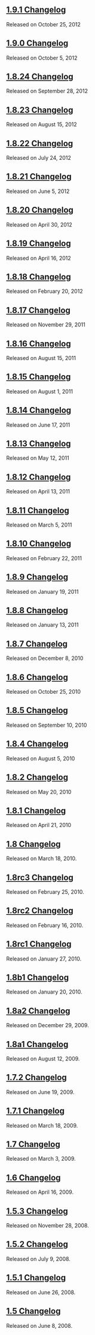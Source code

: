 <script>{
	"title": "jQuery UI Changelogs"
}</script>

## [1.9.1 Changelog](/changelog/1.9.1/)
Released on October 25, 2012

## [1.9.0 Changelog](/changelog/1.9.0/)
Released on October 5, 2012

## [1.8.24 Changelog](/changelog/1.8.24/)
Released on September 28, 2012

## [1.8.23 Changelog](/changelog/1.8.23/)
Released on August 15, 2012

## [1.8.22 Changelog](/changelog/1.8.22/)
Released on July 24, 2012

## [1.8.21 Changelog](/changelog/1.8.21/)
Released on June 5, 2012

## [1.8.20 Changelog](/changelog/1.8.20/)
Released on April 30, 2012

## [1.8.19 Changelog](/changelog/1.8.19/)
Released on April 16, 2012

## [1.8.18 Changelog](/changelog/1.8.18/)
Released on February 20, 2012

## [1.8.17 Changelog](/changelog/1.8.17/)
Released on November 29, 2011

## [1.8.16 Changelog](/changelog/1.8.16/)
Released on August 15, 2011

## [1.8.15 Changelog](/changelog/1.8.15/)
Released on August 1, 2011

## [1.8.14 Changelog](/changelog/1.8.14/)
Released on June 17, 2011

## [1.8.13 Changelog](/changelog/1.8.13/)
Released on May 12, 2011

## [1.8.12 Changelog](/changelog/1.8.12/)
Released on April 13, 2011

## [1.8.11 Changelog](/changelog/1.8.11/)
Released on March 5, 2011

## [1.8.10 Changelog](/changelog/1.8.10/)
Released on February 22, 2011

## [1.8.9 Changelog](/changelog/1.8.9/)
Released on January 19, 2011

## [1.8.8 Changelog](/changelog/1.8.8/)
Released on January 13, 2011

## [1.8.7 Changelog](/changelog/1.8.7/)
Released on December 8, 2010

## [1.8.6 Changelog](/changelog/1.8.6/)
Released on October 25, 2010

## [1.8.5 Changelog](/changelog/1.8.5/)
Released on September 10, 2010

## [1.8.4 Changelog](/changelog/1.8.4/)
Released on August 5, 2010

## [1.8.2 Changelog](/changelog/1.8.2/)
Released on May 20, 2010

## [1.8.1 Changelog](/changelog/1.8.1/)
Released on April 21, 2010

## [1.8 Changelog](/changelog/1.8/)
Released on March 18, 2010.

## [1.8rc3 Changelog](/changelog/1.8rc3/)
Released on February 25, 2010.

## [1.8rc2 Changelog](/changelog/1.8rc2/)
Released on February 16, 2010.

## [1.8rc1 Changelog](/changelog/1.8rc1/)
Released on January 27, 2010.

## [1.8b1 Changelog](/changelog/1.8b1/)
Released on January 20, 2010.

## [1.8a2 Changelog](/changelog/1.8a2/)
Released on December 29, 2009.

## [1.8a1 Changelog](/changelog/1.8a1/)
Released on August 12, 2009.

## [1.7.2 Changelog](/changelog/1.7.2/)
Released on June 19, 2009.

## [1.7.1 Changelog](/changelog/1.7.1/)
Released on March 18, 2009.

## [1.7 Changelog](/changelog/1.7/)
Released on March 3, 2009.

## [1.6 Changelog](/changelog/1.6/)
Released on April 16, 2009.

## [1.5.3 Changelog](/changelog/1.5.3/)
Released on November 28, 2008.

## [1.5.2 Changelog](/changelog/1.5.2/)
Released on July 9, 2008.

## [1.5.1 Changelog](/changelog/1.5.1/)
Released on June 26, 2008.

## [1.5 Changelog](/changelog/1.5/)
Released on June 8, 2008.
